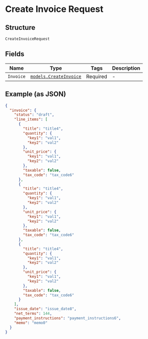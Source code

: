 
# Create Invoice Request

## Structure

`CreateInvoiceRequest`

## Fields

| Name | Type | Tags | Description |
|  --- | --- | --- | --- |
| `Invoice` | [`models.CreateInvoice`](create-invoice.md) | Required | - |

## Example (as JSON)

```json
{
  "invoice": {
    "status": "draft",
    "line_items": [
      {
        "title": "title4",
        "quantity": {
          "key1": "val1",
          "key2": "val2"
        },
        "unit_price": {
          "key1": "val1",
          "key2": "val2"
        },
        "taxable": false,
        "tax_code": "tax_code6"
      },
      {
        "title": "title4",
        "quantity": {
          "key1": "val1",
          "key2": "val2"
        },
        "unit_price": {
          "key1": "val1",
          "key2": "val2"
        },
        "taxable": false,
        "tax_code": "tax_code6"
      },
      {
        "title": "title4",
        "quantity": {
          "key1": "val1",
          "key2": "val2"
        },
        "unit_price": {
          "key1": "val1",
          "key2": "val2"
        },
        "taxable": false,
        "tax_code": "tax_code6"
      }
    ],
    "issue_date": "issue_date8",
    "net_terms": 144,
    "payment_instructions": "payment_instructions6",
    "memo": "memo0"
  }
}
```

